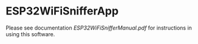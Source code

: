 # ESP32WiFiSnifferApp

Please see documentation *ESP32WiFiSnifferManual.pdf* for instructions in using this software.
